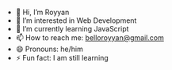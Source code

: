- 👋 Hi, I’m Royyan
- 👀 I’m interested in Web Development
- 🌱 I’m currently learning JavaScript
- 📫 How to reach me: belloroyyan@gmail.com
- 😄 Pronouns: he/him
- ⚡ Fun fact: I am still learning

<!---
Lagga091/Lagga091 is a ✨ special ✨ repository because its `README.md` (this file) appears on your GitHub profile.
You can click the Preview link to take a look at your changes.
--->
